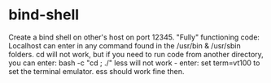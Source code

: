 # bind-shell

Create a bind shell on other's host on port 12345.
"Fully" functioning code:
  Localhost can enter in any command found in the /usr/bin & /usr/sbin folders.
  cd will not work, but if you need to run code from another directory, you can enter: bash -c "cd <directory> ; ./<program>"
  less will not work - enter: set term=vt100 to set the terminal emulator. ess should work fine then.
